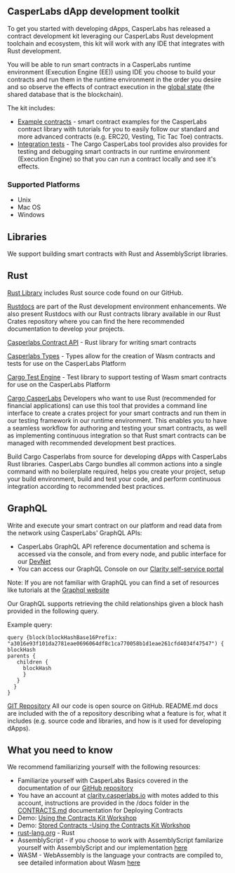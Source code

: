 ## CasperLabs dApp development toolkit

To get you started with developing dApps, CasperLabs has released a contract development kit leveraging our CasperLabs Rust development toolchain and ecosystem, this kit will work with any IDE that integrates with Rust development.      

You will be able to run smart contracts in a CasperLabs runtime environment (Execution Engine (EE)) using IDE you choose to build your contracts and run them in the runtime environment in the order you desire and so observe the effects of contract execution in the [global state](https://github.com/CasperLabs/techspec/blob/master/implementation/global-state.rst) (the shared database that is the blockchain). 

The kit includes: 

- [Example contracts](https://github.com/CasperLabs/CasperLabs/tree/v0.14.0/execution-engine/contracts/examples) - smart contract examples for the CasperLabs contract library with tutorials for you to easily follow our standard and more advanced contracts (e.g. ERC20, Vesting, Tic Tac Toe) contracts.
- [Integration tests](https://github.com/CasperLabs/CasperLabs/tree/v0.14.0/execution-engine/contracts/test) -  The Cargo CasperLabs tool provides also provides for testing and debugging smart contracts in our runtime environment (Execution Engine) so that you can run a contract locally and see it's effects.

### Supported Platforms

- Unix
- Mac OS
- Windows

## Libraries

We support building smart contracts with Rust and AssemblyScript libraries.

## Rust

[Rust Library](https://github.com/CasperLabs/CasperLabs/tree/v0.14.0/execution-engine/cargo-casperlabs/src) includes Rust source code found on our GitHub.

[Rustdocs](https://docs.rs/releases/search?query=casperlabs) are part of the Rust development environment enhancements. We also present Rustdocs with our Rust contracts library available in our Rust Crates repository where you can find the here recommended documentation to develop your projects.

[Casperlabs Contract API](https://docs.rs/casperlabs-contract/0.2.0/casperlabs_contract/) - Rust library for writing smart contracts

[Casperlabs Types](https://docs.rs/casperlabs-types/0.2.0/casperlabs_types/) - Types allow for the creation of Wasm contracts and tests for use on the CasperLabs Platform

[Cargo Test Engine](https://docs.rs/casperlabs-engine-test-support/) - Test library to support testing of Wasm smart contracts for use on the CasperLabs Platform

[Cargo CasperLabs](https://github.com/CasperLabs/CasperLabs/tree/v0.14.0/execution-engine/cargo-casperlabs) Developers who want to use Rust (recommended for financial applications) can use this tool that provides a command line interface to create a crates project for your smart contracts and run them in our testing framework in our runtime environment. This enables you to have a seamless workflow for authoring and testing your smart contracts, as well as implementing continuous integration so that Rust smart contracts can be managed with recommended development best practices.

Build Cargo Casperlabs from source for developing dApps with CasperLabs Rust libraries. CasperLabs Cargo bundles all common actions into a single command with no boilerplate required, helps you create your project, setup your build environment, build and test your code, and perform continuous integration according to recommended best practices. 

## GraphQL 

Write and execute your smart contract on our platform and read data from the network using CasperLabs' GraphQL APIs:

* CasperLabs GraphQL API reference documentation and schema is accessed via the console, and from every node, and public interface for our [DevNet](http://devnet-graphql.casperlabs.io:40403/graphql)
* You can access our GraphQL Console on our [Clarity self-service portal](https://clarity.casperlabs.io/#/)

Note: If you are not familiar with GraphQL you can find a set of resources like tutorials at the [Graphql website](https://graphql.org/)

Our GraphQL supports retrieving the child relationships given a block hash provided in the following query.

Example query:

```query
query {block(blockHashBase16Prefix: "a3016e93f101da2781eae0696064df8c1ca770058b1d1eae261cfd4034f47547") {
blockHash
parents {
   children {
     blockHash
     }
   }
  }
}
```

[GIT Repository](https://github.com/CasperLabs/CasperLabs/tree/v0.14.0) All our code is open source on GitHub. README.md docs are included with the of a repository describing what a feature is for, what it includes (e.g. source code and libraries,  and how is it used for developing dApps).

## What you need to know

We recommend familiarizing yourself with the following resources:

- Familiarize yourself with CasperLabs Basics covered in the documentation of our [GitHub repository](https://github.com/CasperLabs/CasperLabs/tree/v0.14.0/docs)
- You have an account at [clarity.casperlabs.io](https://clarity.casperlabs.io/#/) with motes added to this account, instructions are provided in the /docs folder in the [CONTRACTS.md](https://github.com/CasperLabs/CasperLabs/blob/v0.14.0/docs/CONTRACTS.md#step-3-create-an-account-at-claritycasperlabsio) documentation for Deploying Contracts
- Demo: [Using the Contracts Kit Workshop](https://casperlabs.atlassian.net/wiki/spaces/REL/pages/279707738/Using+the+Contracts+Kit+Workshop) 
- Demo: [Stored Contracts -Using the Contracts Kit Workshop](https://casperlabs.atlassian.net/wiki/spaces/REL/pages/294584327/Stored+Contracts+-Using+the+Contracts+Kit+Workshop)
- [rust-lang.org](https://www.rust-lang.org/) -  Rust
- AssemblyScript - if you choose to work with AssemblyScript familarize yourself with AssemblyScript and our implementation [here](...)
- WASM - WebAssembly is the language your contracts are compiled to, see detailed information about Wasm [here](https://webassembly.org/)